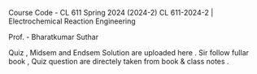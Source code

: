 Course Code - CL 611 
Spring 2024 (2024-2)
CL 611-2024-2 | Electrochemical Reaction Engineering

Prof. -  Bharatkumar Suthar


Quiz , Midsem and Endsem Solution are uploaded here .
Sir follow fullar book , Quiz question are directely taken from book & class notes . 
